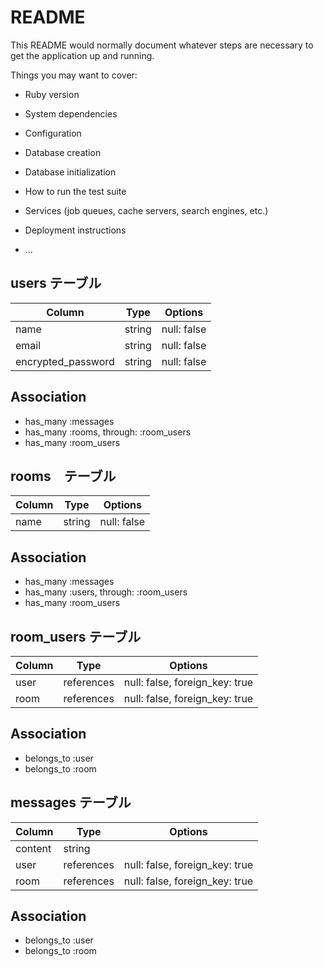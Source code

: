 # README

This README would normally document whatever steps are necessary to get the
application up and running.

Things you may want to cover:

* Ruby version

* System dependencies

* Configuration

* Database creation

* Database initialization

* How to run the test suite

* Services (job queues, cache servers, search engines, etc.)

* Deployment instructions

* ...

## users テーブル
|Column             |Type  |Options     |
|-------------------|------|------------|
|name               |string|null: false |
|email              |string|null: false |
|encrypted_password |string|null: false |

## Association
- has_many :messages
- has_many :rooms, through: :room_users
- has_many :room_users 


## rooms　テーブル
|Column             |Type  |Options     |
|-------------------|------|------------|
|name               |string|null: false |

## Association
- has_many :messages
- has_many :users, through: :room_users
- has_many :room_users 


## room_users テーブル 

| Column | Type       | Options                        |
| ------ | ---------- | ------------------------------ |
| user   | references | null: false, foreign_key: true | 
| room   | references | null: false, foreign_key: true |

## Association
- belongs_to :user
- belongs_to :room


## messages テーブル
|Column       |Type      |Options                       |
|-------------|----------|------------------------------|
|content      |string    |                              |
|user         |references|null: false, foreign_key: true|
|room         |references|null: false, foreign_key: true|

## Association
- belongs_to :user
- belongs_to :room

